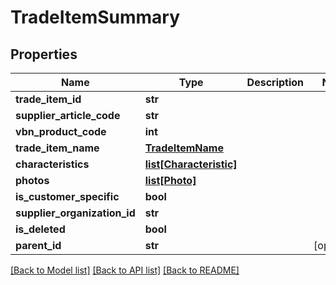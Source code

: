 # TradeItemSummary

## Properties
Name | Type | Description | Notes
------------ | ------------- | ------------- | -------------
**trade_item_id** | **str** |  | 
**supplier_article_code** | **str** |  | 
**vbn_product_code** | **int** |  | 
**trade_item_name** | [**TradeItemName**](TradeItemName.md) |  | 
**characteristics** | [**list[Characteristic]**](Characteristic.md) |  | 
**photos** | [**list[Photo]**](Photo.md) |  | 
**is_customer_specific** | **bool** |  | 
**supplier_organization_id** | **str** |  | 
**is_deleted** | **bool** |  | 
**parent_id** | **str** |  | [optional] 

[[Back to Model list]](../README.md#documentation-for-models) [[Back to API list]](../README.md#documentation-for-api-endpoints) [[Back to README]](../README.md)

